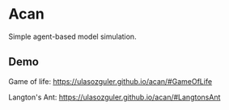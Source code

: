 # Acan

Simple agent-based model simulation.

## Demo

Game of life: https://ulasozguler.github.io/acan/#GameOfLife

Langton's Ant: https://ulasozguler.github.io/acan/#LangtonsAnt